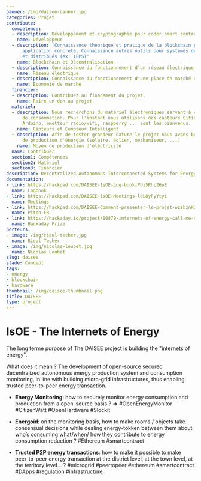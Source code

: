 ```yaml
---
banner: /img/daisee-banner.jpg
categories: Projet
contribute:
  competence:
  - description: Développement et cryptographie pour coder smart contract blockchain. Connaissance du language Solidity (similaire au C++) et en administration réseau.
    name: Développeur
  - description: 'Connaissance théorique et pratique de la blockchain pour mise en
      application concrète. Connaissance autres outils pour systèmes décentralisés
      et distribués (ex: IFPS)'
    name: Blockchain et Décentralisation
  - description: Connaissance du fonctionnement d'un réseau électrique et des mécanismes de distribution et production.
    name: Réseau électrique
  - description: Connaissance du fonctionnement d'une place de marché et en particulier celui de l'électricité afin de développer un nouveau modèle décentralisé.
    name: Economie de marché
  financier:
  - description: Contribuez au finacement du projet.
    name: Faire un don au projet
  materiel:
  - description: Nous recherchons du matériel électroniques servant à capter les données
      de consommation. Pour l'instant nous utilisons des capteurs CitizenWatt et OpenEnergyMonitor.
      Arduino, emetteur radio/wifi, raspberry ... sont les bienvenus.
    name: Capteurs et Compteur Intelligent
  - description: Afin de tester grandeur nature le projet nous avons besoin de moyens
      de production d'énergie (solaire, éolien, methaniseur, ...)
    name: Moyen de production d'éléctricité
  name: Contribuer
  section1: Compétences
  section2: Matériel
  section3: Financier
description: Decentralized Autonomous Interconnected Systems for Energy Efficiency
documentation:
- link: https://hackpad.com/DAISEE-IsOE-Log-book-PUz5Rhc26pE
  name: Logbook
- link: https://hackpad.com/DAISEE-IsOE-Meetings-ldL8yFyYtyi
  name: Meetings
- link: https://hackpad.com/DAISEE-Comment-presenter-le-projet-wzsbznK1HSO
  name: Pitch FR
- link: https://hackaday.io/project/10879-internets-of-energy-call-me-daisee
  name: Hackaday Prize
porteurs:
- image: /img/rieul-techer.jpg
  name: Rieul Techer
- image: /img/nicolas-loubet.jpg
  name: Nicolas Loubet
slug: daisee
stade: Concept
tags:
- energy
- blockchain
- hardware
thumbnail: /img/daisee-thumbnail.png
title: DAISEE
type: project
---
```


# IsOE - The Internets of Energy

The long terme purpose of The DAISEE project is building the "internets of energy".

What does it mean ? The development of open-source secured decentralized autonomous energy production system and consumption monitoring, in line with building micro-grid infrastructures, thus enabling trusted peer-to-peer energy transaction.

- **Energy Monitoring**: how to securely monitor energy consumption and production from a open-source basis ? => #OpenEnergyMonitor #CitizenWatt #OpenHardware #Slockit

- **Energoïd**: on the monitoring basis, how to make rooms / objects take consensual decisions while dealing energy-tokken between them about who’s consuming what/when/ how they contribute to energy consumption reduction ? #Ethereum #smartcontract

- **Trusted P2P energy transactions**: how to make it possible to make peer-to-peer energy transaction at the district level, at the town level, at the territory level… ? #microgrid #peertopeer #ethereum #smartcontract #DApps #regulation #infrastructure
